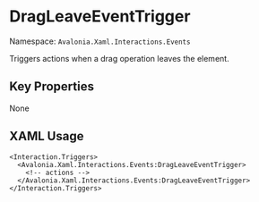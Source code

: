 # DragLeaveEventTrigger

Namespace: `Avalonia.Xaml.Interactions.Events`

Triggers actions when a drag operation leaves the element.



## Key Properties
None

## XAML Usage
```xaml
<Interaction.Triggers>
  <Avalonia.Xaml.Interactions.Events:DragLeaveEventTrigger>
    <!-- actions -->
  </Avalonia.Xaml.Interactions.Events:DragLeaveEventTrigger>
</Interaction.Triggers>
```
